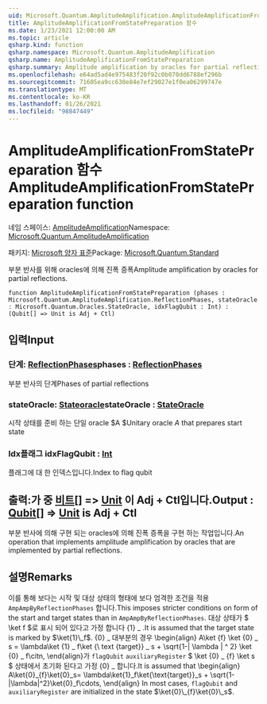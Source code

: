 ```yaml
---
uid: Microsoft.Quantum.AmplitudeAmplification.AmplitudeAmplificationFromStatePreparation
title: AmplitudeAmplificationFromStatePreparation 함수
ms.date: 1/23/2021 12:00:00 AM
ms.topic: article
qsharp.kind: function
qsharp.namespace: Microsoft.Quantum.AmplitudeAmplification
qsharp.name: AmplitudeAmplificationFromStatePreparation
qsharp.summary: Amplitude amplification by oracles for partial reflections.
ms.openlocfilehash: e64ad5ad4e975483f20f92c0b070dd6788ef296b
ms.sourcegitcommit: 71605ea9cc630e84e7ef29027e1f0ea06299747e
ms.translationtype: MT
ms.contentlocale: ko-KR
ms.lasthandoff: 01/26/2021
ms.locfileid: "98847449"
---
```

# <a name="amplitudeamplificationfromstatepreparation-function"></a><span data-ttu-id="82029-102">AmplitudeAmplificationFromStatePreparation 함수</span><span class="sxs-lookup"><span data-stu-id="82029-102">AmplitudeAmplificationFromStatePreparation function</span></span>

<span data-ttu-id="82029-103">네임 스페이스: [AmplitudeAmplification](xref:Microsoft.Quantum.AmplitudeAmplification)</span><span class="sxs-lookup"><span data-stu-id="82029-103">Namespace: [Microsoft.Quantum.AmplitudeAmplification](xref:Microsoft.Quantum.AmplitudeAmplification)</span></span>

<span data-ttu-id="82029-104">패키지: [Microsoft 양자 표준](https://nuget.org/packages/Microsoft.Quantum.Standard)</span><span class="sxs-lookup"><span data-stu-id="82029-104">Package: [Microsoft.Quantum.Standard](https://nuget.org/packages/Microsoft.Quantum.Standard)</span></span>


<span data-ttu-id="82029-105">부분 반사를 위해 oracles에 의해 진폭 증폭</span><span class="sxs-lookup"><span data-stu-id="82029-105">Amplitude amplification by oracles for partial reflections.</span></span>

```qsharp
function AmplitudeAmplificationFromStatePreparation (phases : Microsoft.Quantum.AmplitudeAmplification.ReflectionPhases, stateOracle : Microsoft.Quantum.Oracles.StateOracle, idxFlagQubit : Int) : (Qubit[] => Unit is Adj + Ctl)
```


## <a name="input"></a><span data-ttu-id="82029-106">입력</span><span class="sxs-lookup"><span data-stu-id="82029-106">Input</span></span>

### <a name="phases--reflectionphases"></a><span data-ttu-id="82029-107">단계: [ReflectionPhases](xref:Microsoft.Quantum.AmplitudeAmplification.ReflectionPhases)</span><span class="sxs-lookup"><span data-stu-id="82029-107">phases : [ReflectionPhases](xref:Microsoft.Quantum.AmplitudeAmplification.ReflectionPhases)</span></span>

<span data-ttu-id="82029-108">부분 반사의 단계</span><span class="sxs-lookup"><span data-stu-id="82029-108">Phases of partial reflections</span></span>


### <a name="stateoracle--stateoracle"></a><span data-ttu-id="82029-109">stateOracle: [Stateoracle](xref:Microsoft.Quantum.Oracles.StateOracle)</span><span class="sxs-lookup"><span data-stu-id="82029-109">stateOracle : [StateOracle](xref:Microsoft.Quantum.Oracles.StateOracle)</span></span>

<span data-ttu-id="82029-110">시작 상태를 준비 하는 단일 oracle $A $</span><span class="sxs-lookup"><span data-stu-id="82029-110">Unitary oracle $A$ that prepares start state</span></span>


### <a name="idxflagqubit--int"></a><span data-ttu-id="82029-111">Idx플래그 [](xref:microsoft.quantum.lang-ref.int)</span><span class="sxs-lookup"><span data-stu-id="82029-111">idxFlagQubit : [Int](xref:microsoft.quantum.lang-ref.int)</span></span>

<span data-ttu-id="82029-112">플래그에 대 한 인덱스입니다.</span><span class="sxs-lookup"><span data-stu-id="82029-112">Index to flag qubit</span></span>



## <a name="output--qubit--unit--is-adj--ctl"></a><span data-ttu-id="82029-113">출력:가 중 [비트](xref:microsoft.quantum.lang-ref.qubit)[] => [Unit](xref:microsoft.quantum.lang-ref.unit)  이 Adj + Ctl입니다.</span><span class="sxs-lookup"><span data-stu-id="82029-113">Output : [Qubit](xref:microsoft.quantum.lang-ref.qubit)[] => [Unit](xref:microsoft.quantum.lang-ref.unit)  is Adj + Ctl</span></span>

<span data-ttu-id="82029-114">부분 반사에 의해 구현 되는 oracles에 의해 진폭 증폭을 구현 하는 작업입니다.</span><span class="sxs-lookup"><span data-stu-id="82029-114">An operation that implements amplitude amplification by oracles that are implemented by partial reflections.</span></span>

## <a name="remarks"></a><span data-ttu-id="82029-115">설명</span><span class="sxs-lookup"><span data-stu-id="82029-115">Remarks</span></span>

<span data-ttu-id="82029-116">이를 통해 보다는 시작 및 대상 상태의 형태에 보다 엄격한 조건을 적용 `AmpAmpByReflectionPhases` 합니다.</span><span class="sxs-lookup"><span data-stu-id="82029-116">This imposes stricter conditions on form of the start and target states than in `AmpAmpByReflectionPhases`.</span></span>
<span data-ttu-id="82029-117">대상 상태가 $ \ket f $로 표시 되어 있다고 가정 합니다 {1} \_ .</span><span class="sxs-lookup"><span data-stu-id="82029-117">It is assumed that the target state is marked by $\ket{1}\_f$.</span></span>
<span data-ttu-id="82029-118">{0} \_ 대부분의 경우 \begin{align} A\ket {f} \ket {0} \_ s = \lambda\ket {1} \_ f\ket {\ text {target}} \_ s + \sqrt{1-| \lambda | ^ 2} \ket {0} \_ f\citn, \end{align}가 `flagQubit` `auxiliaryRegister` $ \ket {0} \_ {f} \ket s $ 상태에서 초기화 된다고 가정 {0} \_ 합니다.</span><span class="sxs-lookup"><span data-stu-id="82029-118">It is assumed that \begin{align} A\ket{0}\_{f}\ket{0}\_s= \lambda\ket{1}\_f\ket{\text{target}}\_s + \sqrt{1-|\lambda|^2}\ket{0}\_f\cdots, \end{align} In most cases, `flagQubit` and `auxiliaryRegister` are initialized in the state $\ket{0}\_{f}\ket{0}\_s$.</span></span>